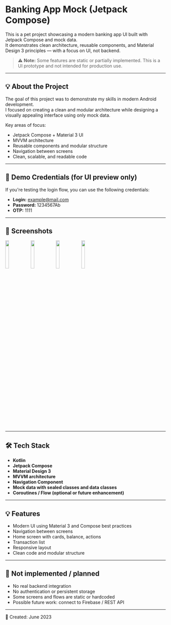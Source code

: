 # Banking App Mock (Jetpack Compose)

This is a pet project showcasing a modern banking app UI built with Jetpack Compose and mock data.  
It demonstrates clean architecture, reusable components, and Material Design 3 principles — with a focus on UI, not backend.

> ⚠️ **Note:** Some features are static or partially implemented. This is a UI prototype and not intended for production use.

---

## 💡 About the Project

The goal of this project was to demonstrate my skills in modern Android development.  
I focused on creating a clean and modular architecture while designing a visually appealing interface using only mock data.

Key areas of focus:
- Jetpack Compose + Material 3 UI
- MVVM architecture
- Reusable components and modular structure
- Navigation between screens
- Clean, scalable, and readable code

---

## 🧪 Demo Credentials (for UI preview only)

If you're testing the login flow, you can use the following credentials:

- **Login:** example@mail.com  
- **Password:** 1234567Ab  
- **OTP:** 1111

---

## 📱 Screenshots

<p align="left">
<img src="https://github.com/user-attachments/assets/eeee7fe2-41c3-4d19-afd7-1e19cd462685" width="15%"/>
<img src="https://github.com/user-attachments/assets/0ae99104-92a8-41a7-b9b6-bdb075f4cca2" width="15%"/>
<img src="https://github.com/user-attachments/assets/21dc9029-e7d4-4580-b7a3-fa5461ba57dd" width="15%"/>
<img src="https://github.com/user-attachments/assets/42f1604f-bd56-4c39-aeac-692398a2d1ae" width="15%"/>
</p>

---

## 🛠️ Tech Stack

- **Kotlin**
- **Jetpack Compose**
- **Material Design 3**
- **MVVM architecture**
- **Navigation Component**
- **Mock data with sealed classes and data classes**
- **Coroutines / Flow (optional or future enhancement)**

---

## 💡 Features

- Modern UI using Material 3 and Compose best practices
- Navigation between screens
- Home screen with cards, balance, actions
- Transaction list
- Responsive layout
- Clean code and modular structure

---

## 🚧 Not implemented / planned

- No real backend integration
- No authentication or persistent storage
- Some screens and flows are static or hardcoded
- Possible future work: connect to Firebase / REST API

---

📅 Created: June 2023

